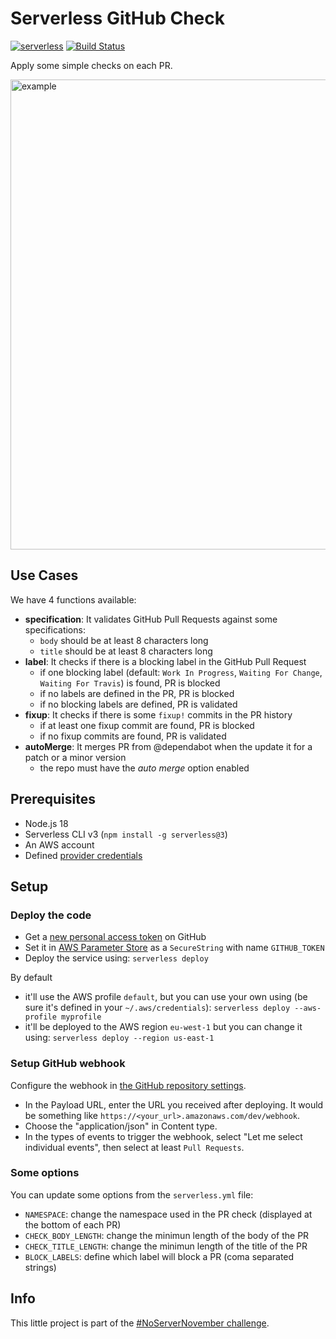 # Serverless GitHub Check

[![serverless](http://public.serverless.com/badges/v3.svg)](https://serverless.com/)
[![Build Status](https://github.com/20minutes/serverless-github-check/actions/workflows/tests.yml/badge.svg)](https://github.com/20minutes/serverless-github-check/actions/workflows/tests.yml)

Apply some simple checks on each PR.

<picture>
  <source media="(prefers-color-scheme: dark)" srcset="https://user-images.githubusercontent.com/62333/198560616-abd7f44b-87b9-41f4-a32b-47865f008ec7.png">
  <img width="752" alt="example" src="https://user-images.githubusercontent.com/62333/198560107-4818722b-6619-47b9-b2da-124d15c85dc8.png">
</picture>

## Use Cases

We have 4 functions available:

- **specification**: It validates GitHub Pull Requests against some specifications:
    - `body` should be at least 8 characters long
    - `title` should be at least 8 characters long
- **label**: It checks if there is a blocking label in the GitHub Pull Request
    - if one blocking label (default: `Work In Progress`, `Waiting For Change`, `Waiting For Travis`) is found, PR is blocked
    - if no labels are defined in the PR, PR is blocked
    - if no blocking labels are defined, PR is validated
- **fixup**: It checks if there is some `fixup!` commits in the PR history
    - if at least one fixup commit are found, PR is blocked
    - if no fixup commits are found, PR is validated
- **autoMerge**: It merges PR from @dependabot when the update it for a patch or a minor version
    - the repo must have the _auto merge_ option enabled

## Prerequisites

- Node.js 18
- Serverless CLI v3 (`npm install -g serverless@3`)
- An AWS account
- Defined [provider credentials](https://serverless.com/framework/docs/providers/aws/guide/credentials/)

## Setup

### Deploy the code

- Get a [new personal access token](https://github.com/settings/tokens/new) on GitHub
- Set it in [AWS Parameter Store](https://eu-west-1.console.aws.amazon.com/systems-manager/parameters/create?region=eu-west-1) as a `SecureString` with name `GITHUB_TOKEN`
- Deploy the service using: `serverless deploy`

By default

- it'll use the AWS profile `default`, but you can use your own using (be sure it's defined in your `~/.aws/credentials`): `serverless deploy --aws-profile myprofile`
- it'll be deployed to the AWS region `eu-west-1` but you can change it using: `serverless deploy --region us-east-1`

### Setup GitHub webhook

Configure the webhook in [the GitHub repository settings](https://developer.github.com/webhooks/creating/#setting-up-a-webhook).

- In the Payload URL, enter the URL you received after deploying. It would be something like `https://<your_url>.amazonaws.com/dev/webhook`.
- Choose the "application/json" in Content type.
- In the types of events to trigger the webhook, select "Let me select individual events", then select at least `Pull Requests`.

### Some options

You can update some options from the `serverless.yml` file:

- `NAMESPACE`: change the namespace used in the PR check (displayed at the bottom of each PR)
- `CHECK_BODY_LENGTH`: change the minimun length of the body of the PR
- `CHECK_TITLE_LENGTH`: change the minimun length of the title of the PR
- `BLOCK_LABELS`: define which label will block a PR (coma separated strings)

## Info

This little project is part of the [#NoServerNovember challenge](https://serverless.com/blog/no-server-november-challenge/).
